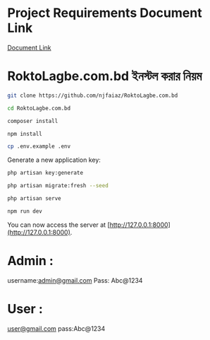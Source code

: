 # Project Requirements Document Link
[Document Link](https://docs.google.com/document/d/1D3g6qL5jJyEPYCOIxoovg6YcYKbPsdcz_mpztRxzCSg/edit?tab=t.0)

# RoktoLagbe.com.bd ইনস্টল করার নিয়ম 

```bash
git clone https://github.com/njfaiaz/RoktoLagbe.com.bd
```

```bash
cd RoktoLagbe.com.bd
```

```bash
composer install
```
```bash
npm install
```
```bash
cp .env.example .env
```
Generate a new application key:

```bash
php artisan key:generate
```

```bash
php artisan migrate:fresh --seed
```

```bash
php artisan serve
```

```bash
npm run dev
```

You can now access the server at [http://127.0.0.1:8000](http://127.0.0.1:8000).

# Admin :
username:admin@gmail.com
Pass: Abc@1234

# User :
user@gmail.com
pass:Abc@1234
